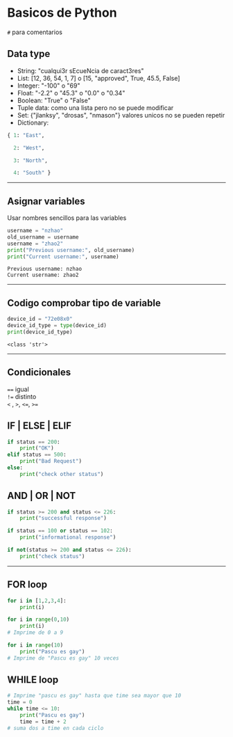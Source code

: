 # Basicos de Python
`#` para comentarios  
## Data type
- String: "cualqui3r sEcueNcia de caract3res" 
- List: [12, 36, 54, 1, 7] o [15, "approved", True, 45.5, False]  
- Integer: "-100" o "69"
- Float: "-2.2" o "45.3" o "0.0" o "0.34"
- Boolean: "True" o "False"
- Tuple data: como una lista pero no se puede modificar   
- Set: {"jlanksy", "drosas", "nmason"} valores unicos no se pueden repetir
- Dictionary:
```py
{ 1: "East",

  2: "West",

  3: "North",

  4: "South" }
```

---

## Asignar variables
Usar nombres sencillos para las variables
```py
username = "nzhao"
old_username = username
username = "zhao2"
print("Previous username:", old_username)
print("Current username:", username)
```
  
`Previous username: nzhao`  
`Current username: zhao2`  

---

## Codigo comprobar tipo de variable
```py
device_id = "72e08x0"
device_id_type = type(device_id)
print(device_id_type)
```
`<class 'str'>`  

---

## Condicionales
`==` igual  
`!=` distinto  
`<` , `>`, `<=`, `>=`  

## IF | ELSE | ELIF
```py
if status == 200:
    print("OK")
elif status == 500:
    print("Bad Request")
else:
    print("check other status")
```
## AND | OR | NOT
```py
if status >= 200 and status <= 226:
    print("successful response")
```
```py
if status == 100 or status == 102:
    print("informational response")
```  
```py
if not(status >= 200 and status <= 226):
    print("check status")
```  

---

## FOR loop
```py
for i in [1,2,3,4]:
    print(i)
```

```py
for i in range(0,10)
    print(i)
# Imprime de 0 a 9
```

```py
for i in range(10)
    print("Pascu es gay")
# Imprime de "Pascu es gay" 10 veces
```

## WHILE loop
```py
# Imprime "pascu es gay" hasta que time sea mayor que 10
time = 0
while time <= 10:
    print("Pascu es gay")
    time = time + 2
# suma dos a time en cada ciclo
```







